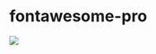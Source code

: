 # fontawesome-pro

<img src="https://github.com/LDexter/fontawesome-pro/blob/main/planet-ringed-duotone.svg">
